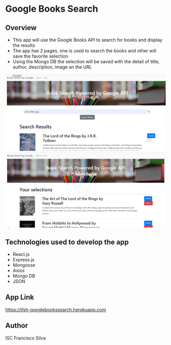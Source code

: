 # Google Books Search

## Overview

* This app will use the Google Books API to search for books and display the results
* The app has 2 pages, one is used to search the books and other will save the favorite selection
* Using the Mongo DB the selection will be saved with the detail of title, author, description, image an the URL

![Screenshot](client/public/images/screenshot.JPG)
![Screenshot](client/public/images/screenshot2.JPG)

## Technologies used to develop the app

- React.js
- Express.js
- Mongoose
- Axios
- Mongo DB
- JSON

## App Link
https://jfsh-googlebookssearch.herokuapp.com

## Author
ISC Francisco Silva
